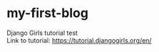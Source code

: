 # my-first-blog
Django Girls tutorial test <br/>
Link to tutorial: https://tutorial.djangogirls.org/en/
